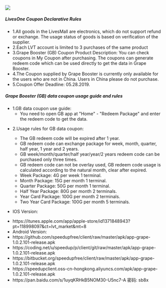 <html lang="en"><head>
<body marginheight="0">
<img src="https://www-static.livesone.net/Uploads/Picture/2018-05-22/vpnbanner.png"/>
<h5>LivesOne Coupon Declarative Rules</h5>
<ul>
<li>1.All goods in the LivesMall are electronics, which do not support refund or exchange. The usage status of goods is based on verification of the supplier.</li>
<li>2.Each LVT account is limited to 3 purchases of the same product</li>
<li>3.Grape Booster (GB) Coupon Product Description: You can check coupons in My Coupon after purchasing. The coupons can generate redeem code which can be used directly to get the data in Grape Booster.</li>
<li>4.The Coupon supplied by Grape Booster is currently only available for the users who are not in China. Users in China please do not purchase.</li>
<li>5.Coupon Offer Deadline: 05.28.2019.</li>
</ul>
<h5>Grape Booster (GB) data coupon usage guide and rules</h5>
<ul>
<li>1.GB data coupon use guide:<ul>
<li>You need to open GB app at "Home" - "Redeem Package" and enter the redeem code to get the data.</li>
</ul>
</li>
<li><p>2.Usage rules for GB data coupon:</p>
<ul>
<li>The GB redeem code will be expired after 1 year.</li>
<li>GB redeem code can exchange package for week, month, quarter, half year, 1 year and 2 years. </li>
<li>GB week/month/quarter/half year/year/2 years redeem code can be purchased only three times.</li>
<li>GB redeem code can not be overlay used, GB redeem code usage is calculated according to the natural month, clear after expired.</li>
<li>Week Package: 4G per week 1 terminal.</li>
<li>Month Package: 15G per month 1 terminal.</li>
<li>Quarter Package: 50G per month 1 terminal.</li>
<li>Half Year Package: 80G per month 2 terminals.</li>
<li>Year Card Package: 100G per month 2 terminals.</li>
<li>Two Year Card Package: 100G per month 5 terminals.</li>
</ul>
</li>
<li><p>IOS Version:</p>
<li>https://itunes.apple.com/app/apple-store/id1371848943?pt=118998097&ct=lvt_market&mt=8
</li>
<li>Android Version:</li>
<li>https://github.com/speedupfree/client/raw/master/apk/app-grape-1.0.2.101-release.apk</li>
<li>https://coding.net/u/speedup/p/client/git/raw/master/apk/app-grape-1.0.2.101-release.apk</li>
<li>https://bitbucket.org/speedupfree/client/raw/master/apk/app-grape-1.0.2.101-release.apk</li>
<li>https://speedupclient.oss-cn-hongkong.aliyuncs.com/apk/app-grape-1.0.2.101-release.apk</li>
<li>https://pan.baidu.com/s/1uyqKRHkB5NOM30-U5nc7-A 密码: sb8x</li>
</body></html>
